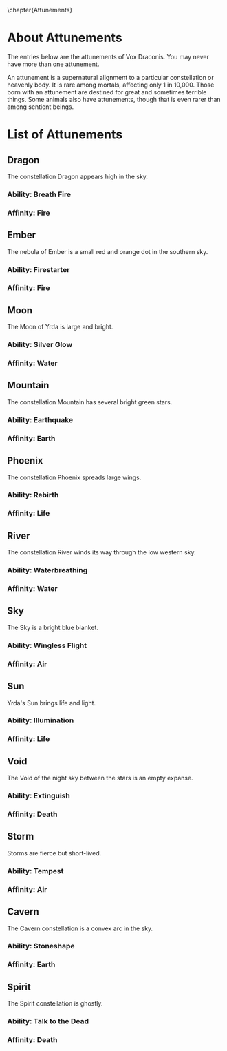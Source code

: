 \chapter{Attunements}
# About Attunements

The entries below are the attunements of Vox Draconis. You may never have more than one attunement.

An attunement is a supernatural alignment to a particular constellation or heavenly body. It is rare among
mortals, affecting only 1 in 10,000. Those born with an attunement are destined for great and sometimes
terrible things. Some animals also have attunements, though that is even rarer than among sentient beings.

# List of Attunements

## Dragon

The constellation Dragon appears high in the sky.

### Ability: Breath Fire

### Affinity: Fire

## Ember

The nebula of Ember is a small red and orange dot in the southern sky.

### Ability: Firestarter

### Affinity: Fire

## Moon

The Moon of Yrda is large and bright.

### Ability: Silver Glow

### Affinity: Water

## Mountain

The constellation Mountain has several bright green stars.

### Ability: Earthquake

### Affinity: Earth

## Phoenix

The constellation Phoenix spreads large wings.

### Ability: Rebirth

### Affinity: Life

## River

The constellation River winds its way through the low western sky.

### Ability: Waterbreathing

### Affinity: Water

## Sky

The Sky is a bright blue blanket.

### Ability: Wingless Flight

### Affinity: Air

## Sun

Yrda's Sun brings life and light.

### Ability: Illumination

### Affinity: Life

## Void

The Void of the night sky between the stars is an empty expanse.

### Ability: Extinguish

### Affinity: Death

## Storm

Storms are fierce but short-lived.

### Ability: Tempest

### Affinity: Air

## Cavern

The Cavern constellation is a convex arc in the sky.

### Ability: Stoneshape

### Affinity: Earth

## Spirit

The Spirit constellation is ghostly.

### Ability: Talk to the Dead

### Affinity: Death

